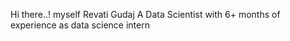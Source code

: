 Hi there..!
myself Revati Gudaj
A Data Scientist with 6+ months of experience as data science intern
